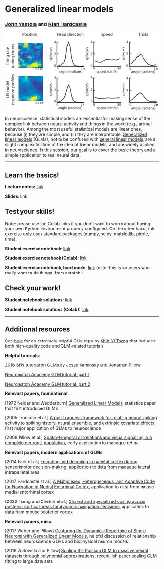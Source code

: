 # Generalized linear models
### [John Vastola](https://johnvastola.com) and [Kiah Hardcastle](https://www.kiahhardcastle.info/home)

<p align="center">
<img src="https://github.com/DrugowitschLab/ML-from-scratch-seminar/blob/master/GLMs/header_pic.png?raw=true" alt="Hardcastle et al. 2017 tuning curves" width="550"/>
</p>

In neuroscience, statistical models are essential for making sense of the complex link between neural activity and things in the world (e.g., animal behavior). Among the most useful statistical models are linear ones, because (i) they are simple, and (ii) they are interpretable. [Generalized linear models](https://en.wikipedia.org/wiki/Generalized_linear_model) (GLMs), not to be confused with [general linear models](https://en.wikipedia.org/wiki/General_linear_model), are a slight complexification of the idea of linear models, and are widely applied in neuroscience. In this session, our goal is to cover the basic theory and a simple application to real neural data. 

-------------------

## Learn the basics!

**Lecture notes:** [link](https://github.com/DrugowitschLab/ML-from-scratch-seminar/blob/master/GLMs/glm-notes.pdf)

**Slides:** link

## Test your skills!
Note: please use the Colab links if you don't want to worry about having your own Python environment properly configured. On the other hand, this exercise only uses standard packages (numpy, scipy, matplotlib, pickle, time).

**Student exercise notebook**: [link](https://github.com/DrugowitschLab/ML-from-scratch-seminar/blob/master/GLMs/mlfs_GLM_student.ipynb)

**Student exercise notebook (Colab)**: [link](https://colab.research.google.com/drive/1vex-K9HGA-xKMSxN4tatH_B5jmoqnWYh)

**Student exercise notebook, hard mode**: [link](https://github.com/DrugowitschLab/ML-from-scratch-seminar/blob/master/GLMs/mlfs_GLM_student_HARDMODE.ipynb)    (note: this is for users who really want to do things 'from scratch')

## Check your work!

**Student notebook solutions:** [link](https://github.com/DrugowitschLab/ML-from-scratch-seminar/blob/master/GLMs/mlfs_GLM_student_solutions.ipynb)

**Student notebook solutions (Colab):** [link](https://colab.research.google.com/drive/1SuzLXGuUjQDviSlsnCZrqYSOqhyegxF_)

----------

## Additional resources

See [here](https://github.com/sytseng/GLM_Tensorflow_2) for an extremely helpful GLM repo by [Shih-Yi Tseng](https://github.com/sytseng) that includes both high-quality code and GLM-related tutorials.

**Helpful tutorials**:

[2016 SFN tutorial on GLMs by Jesse Kaminsky and Jonathan Pillow](https://github.com/pillowlab/GLMspiketraintutorial_python)

[Neuromatch Academy GLM tutorial, part 1](https://compneuro.neuromatch.io/tutorials/W1D3_GeneralizedLinearModels/student/W1D3_Tutorial1.html)

[Neuromatch Academy GLM tutorial, part 2](https://compneuro.neuromatch.io/tutorials/W1D3_GeneralizedLinearModels/student/W1D3_Tutorial2.html)


**Relevant papers, foundational**:

[1972 Nelder and Wedderburn] [Generalized Linear Models](https://www.jstor.org/stable/2344614), statistics paper that first introduced GLMs

[2005 Truccolo et al.] [A point process framework for relating neural spiking activity to spiking history, neural ensemble, and extrinsic covariate effects](https://pubmed.ncbi.nlm.nih.gov/15356183/), first major application of GLMs to neuroscience

[2008 Pillow et al.] [Spatio-temporal correlations and visual signalling in a complete neuronal population](https://www.nature.com/articles/nature07140), early application to macaque retina

**Relevant papers, modern applications of GLMs**

[2014 Park et al.] [Encoding and decoding in parietal cortex during sensorimotor decision-making](https://www.nature.com/articles/nn.3800), application to data from macaque lateral intraparietal area

[2017 Hardcastle et al.] [A Multiplexed, Heterogeneous, and Adaptive Code for Navigation in Medial Entorhinal Cortex](https://doi.org/10.1016/j.neuron.2017.03.025), application to data from mouse medial entorhinal cortex

[2022 Tseng and Chettih et al.] [Shared and specialized coding across posterior cortical areas for dynamic navigation decisions](https://doi.org/10.1016/j.neuron.2022.05.012), application to data from mouse posterior cortex


**Relevant papers, misc.**

[2017 Weber and Pillow] [Capturing the Dynamical Repertoire of Single Neurons with Generalized Linear Models](https://direct.mit.edu/neco/article-abstract/29/12/3260/8316/Capturing-the-Dynamical-Repertoire-of-Single), helpful discussion of relationship between neuroscience GLMs and biophysical neuron models

[2018 Zoltowski and Pillow] [Scaling the Poisson GLM to massive neural datasets through polynomial approximations](https://proceedings.neurips.cc/paper_files/paper/2018/hash/3fab5890d8113d0b5a4178201dc842ad-Abstract.html), recent-ish paper scaling GLM fitting to large data sets

